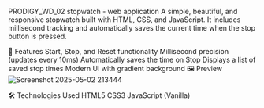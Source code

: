 PRODIGY_WD_02
stopwatch - web application
A simple, beautiful, and responsive stopwatch built with HTML, CSS, and JavaScript. It includes millisecond tracking and automatically saves the current time when the stop button is pressed.

🚀 Features
Start, Stop, and Reset functionality
Millisecond precision (updates every 10ms)
Automatically saves the time on Stop
Displays a list of saved stop times
Modern UI with gradient background
🖼️ Preview
![Screenshot 2025-05-02 213444](https://github.com/user-attachments/assets/f8b80cfb-af2e-4824-a7d8-507180a05bde)


🛠️ Technologies Used
HTML5
CSS3
JavaScript (Vanilla)
